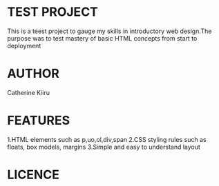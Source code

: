 # TEST PROJECT
This is a teest project to gauge my skills in introductory web design.The purpose was to test mastery of basic HTML concepts from start to deployment

# AUTHOR
Catherine Kiiru

# FEATURES
1.HTML elements such as p,uo,ol,div,span
2.CSS styling rules such as floats, box models, margins
3.Simple  and easy to understand layout

# LICENCE
